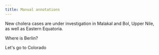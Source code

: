 ```yaml
---
title: Manual annotations
---
```

New cholera cases are under investigation in <geo  id='370737'>Malakal</geo> and <geo  id='7031697'>Bol, Upper Nile</geo>, as well as <geo  id='408668'>Eastern Equatoria</geo>.

Where is <geo  id='2950159'>Berlin</geo>?

Let's go to <geo  id='5417618'>Colorado</geo>
